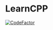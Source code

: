 # LearnCPP
[![CodeFactor](https://www.codefactor.io/repository/github/aleksawka-nyak/learncpp/badge)](https://www.codefactor.io/repository/github/aleksawka-nyak/learncpp)
